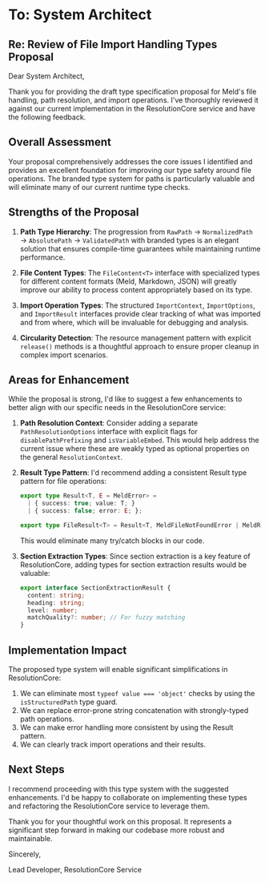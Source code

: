 # To: System Architect
## Re: Review of File Import Handling Types Proposal

Dear System Architect,

Thank you for providing the draft type specification proposal for Meld's file handling, path resolution, and import operations. I've thoroughly reviewed it against our current implementation in the ResolutionCore service and have the following feedback.

## Overall Assessment

Your proposal comprehensively addresses the core issues I identified and provides an excellent foundation for improving our type safety around file operations. The branded type system for paths is particularly valuable and will eliminate many of our current runtime type checks.

## Strengths of the Proposal

1. **Path Type Hierarchy**: The progression from `RawPath` → `NormalizedPath` → `AbsolutePath` → `ValidatedPath` with branded types is an elegant solution that ensures compile-time guarantees while maintaining runtime performance.

2. **File Content Types**: The `FileContent<T>` interface with specialized types for different content formats (Meld, Markdown, JSON) will greatly improve our ability to process content appropriately based on its type.

3. **Import Operation Types**: The structured `ImportContext`, `ImportOptions`, and `ImportResult` interfaces provide clear tracking of what was imported and from where, which will be invaluable for debugging and analysis.

4. **Circularity Detection**: The resource management pattern with explicit `release()` methods is a thoughtful approach to ensure proper cleanup in complex import scenarios.

## Areas for Enhancement

While the proposal is strong, I'd like to suggest a few enhancements to better align with our specific needs in the ResolutionCore service:

1. **Path Resolution Context**: Consider adding a separate `PathResolutionOptions` interface with explicit flags for `disablePathPrefixing` and `isVariableEmbed`. This would help address the current issue where these are weakly typed as optional properties on the general `ResolutionContext`.

2. **Result Type Pattern**: I'd recommend adding a consistent Result type pattern for file operations:
   ```typescript
   export type Result<T, E = MeldError> = 
     | { success: true; value: T; }
     | { success: false; error: E; };
   
   export type FileResult<T> = Result<T, MeldFileNotFoundError | MeldResolutionError>;
   ```
   This would eliminate many try/catch blocks in our code.

3. **Section Extraction Types**: Since section extraction is a key feature of ResolutionCore, adding types for section extraction results would be valuable:
   ```typescript
   export interface SectionExtractionResult {
     content: string;
     heading: string;
     level: number;
     matchQuality?: number; // For fuzzy matching
   }
   ```

## Implementation Impact

The proposed type system will enable significant simplifications in ResolutionCore:

1. We can eliminate most `typeof value === 'object'` checks by using the `isStructuredPath` type guard.
2. We can replace error-prone string concatenation with strongly-typed path operations.
3. We can make error handling more consistent by using the Result pattern.
4. We can clearly track import operations and their results.

## Next Steps

I recommend proceeding with this type system with the suggested enhancements. I'd be happy to collaborate on implementing these types and refactoring the ResolutionCore service to leverage them.

Thank you for your thoughtful work on this proposal. It represents a significant step forward in making our codebase more robust and maintainable.

Sincerely,

Lead Developer, ResolutionCore Service
